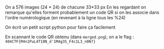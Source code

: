On a 576 images (24 \* 24) de chacune 33\*33 px
En les regardant on remarque qu'elles forment probablement un code QR si on les associe dans l'ordre numérologique (en revenant à la ligne tous les %24)

On écrit un petit script python pour faire ça facilement

En scannant le code QR obtenu (dans `merged.png`), on a le flag :
`404CTF{M4n1PuL4T10N_d'1M4g3S_F4c1L3_n0N?}`
